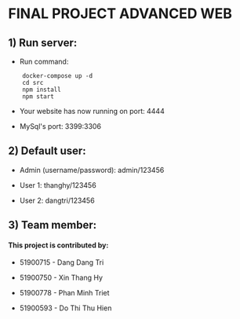 # FINAL PROJECT ADVANCED WEB

## 1) Run server:

-   Run command:
```
    docker-compose up -d
    cd src
    npm install
    npm start
```

-   Your website has now running on port: 4444

-   MySql's port: 3399:3306

## 2) Default user:

-   Admin (username/password): admin/123456

-   User 1: thanghy/123456

-   User 2: dangtri/123456

## 3) Team member:

#### This project is contributed by:

-   51900715 - Dang Dang Tri

-   51900750 - Xin Thang Hy

-   51900778 - Phan Minh Triet

-   51900593 - Do Thi Thu Hien
